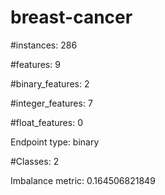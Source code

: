 # breast-cancer

#instances: 286

#features: 9

  #binary_features: 2

  #integer_features: 7

  #float_features: 0

Endpoint type: binary

#Classes: 2

Imbalance metric: 0.164506821849

